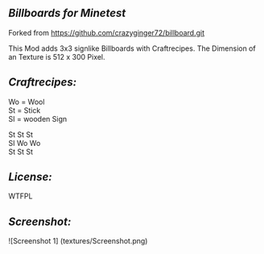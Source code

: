 ## *Billboards for Minetest*

Forked from
https://github.com/crazyginger72/billboard.git

This Mod adds 3x3 signlike Billboards with Craftrecipes.
The Dimension of an Texture is 512 x 300 Pixel.

## *Craftrecipes:*

Wo = Wool  
St = Stick  
SI = wooden Sign   

St St St  
SI Wo Wo  
St St St  

## *License:*

WTFPL

## *Screenshot:*

![Screenshot 1] (textures/Screenshot.png)
